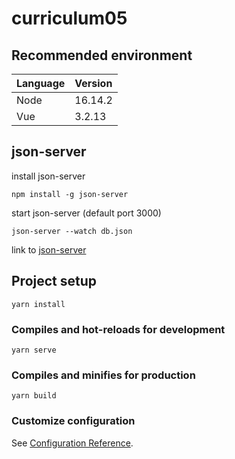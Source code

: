 # curriculum05
## Recommended environment
| Language | Version  |
| :------- | :------- |
| Node     | 16.14.2  |
| Vue      | 3.2.13   |

## json-server
install json-server
```
npm install -g json-server
```

start json-server (default port 3000)
```
json-server --watch db.json
```

link to [json-server](https://github.com/typicode/json-server)


## Project setup
```
yarn install
```

### Compiles and hot-reloads for development
```
yarn serve
```

### Compiles and minifies for production
```
yarn build
```

### Customize configuration
See [Configuration Reference](https://cli.vuejs.org/config/).
